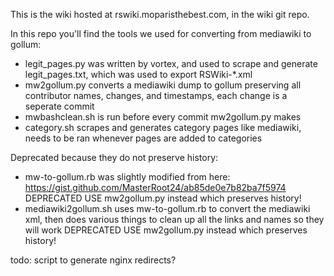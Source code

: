 This is the wiki hosted at rswiki.moparisthebest.com, in the wiki git repo.

In this repo you'll find the tools we used for converting from mediawiki to gollum:

* legit_pages.py was written by vortex, and used to scrape and generate legit_pages.txt, which was used to export RSWiki-*.xml
* mw2gollum.py converts a mediawiki dump to gollum preserving all contributor names, changes, and timestamps, each change is a seperate commit
* mwbashclean.sh is run before every commit mw2gollum.py makes
* category.sh scrapes and generates category pages like mediawiki, needs to be ran whenever pages are added to categories

Deprecated because they do not preserve history:

* mw-to-gollum.rb was slightly modified from here: https://gist.github.com/MasterRoot24/ab85de0e7b82ba7f5974 DEPRECATED USE mw2gollum.py instead which preserves history!
* mediawiki2gollum.sh uses mw-to-gollum.rb to convert the mediawiki xml, then does various things to clean up all the links and names so they will work DEPRECATED USE mw2gollum.py instead which preserves history!

todo: script to generate nginx redirects?